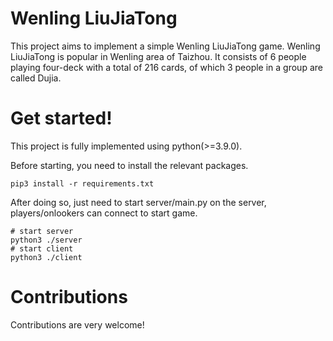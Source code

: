 # Wenling LiuJiaTong

This project aims to implement a simple Wenling LiuJiaTong game. 
Wenling LiuJiaTong is popular in Wenling area of Taizhou. It consists of 6 people playing four-deck with a total of 216 cards, of which 3 people in a group are called Dujia.

# Get started!

This project is fully implemented using python(>=3.9.0).

Before starting, you need to install the relevant packages.

```shell
pip3 install -r requirements.txt
```

After doing so, just need to start server/main.py on the server, players/onlookers can connect to start game.

```shell
# start server
python3 ./server
# start client
python3 ./client
```

# Contributions

Contributions are very welcome!
